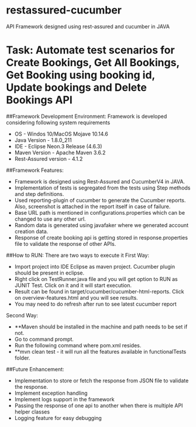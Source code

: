 # restassured-cucumber
API Framework designed using rest-assured and cucumber in JAVA

# Task: Automate test scenarios for Create Bookings, Get All Bookings, Get Booking using booking id, Update bookings and Delete Bookings API

##Framework Development Environment:
Framework is developed considering following system requirements
- OS - Windos 10/MacOS Mojave 10.14.6	
- Java Version - 1.8.0_211
- IDE - Eclipse Neon.3 Release (4.6.3)
- Maven Version - Apache Maven 3.6.2
- Rest-Assured version - 4.1.2

##Framework Features:
- Framework is designed using Rest-Assured and CucumberV4 in JAVA.
- Implementation of tests is segregated from the tests using Step methods and step definitions.
- Used reporting-plugin of cucumber to generate the Cucumber reports. Also, screenshot is attached in the report itself in case of failure.
- Base URL path is mentioned in configurations.properties which can be changed to use any other url.
- Random data is generated using javafaker where we generated account creation data.
- Response of create booking api is getting stored in response.properties file to validate the response of other APIs.

##How to RUN:
There are two ways to execute it
First Way:
- Import project into IDE Eclipse as maven project. Cucumber plugin should be present in eclipse.
- Right click on TestRunner.java file and you will get option to RUN as JUNIT Test. Click on it and it will start execution.
- Result can be found in target/cucumber/cucumber-html-reports. Click on overview-features.html and you will see results.
- You may need to do refresh after run to see latest cucumber report
   
Second Way:
- **Maven should be installed in the machine and path needs to be set if not.
- Go to command prompt.
- Run the following command where pom.xml resides.
- **mvn clean test  - it will run all the features available in functionalTests folder.


##Future Enhancement: 
- Implementation to store or fetch the response from JSON file to validate the response.
- Implement exception handling
- Implement logs support in the framework
- Passing the response of one api to another when there is multiple API helper classes
- Logging feature for easy debugging 
